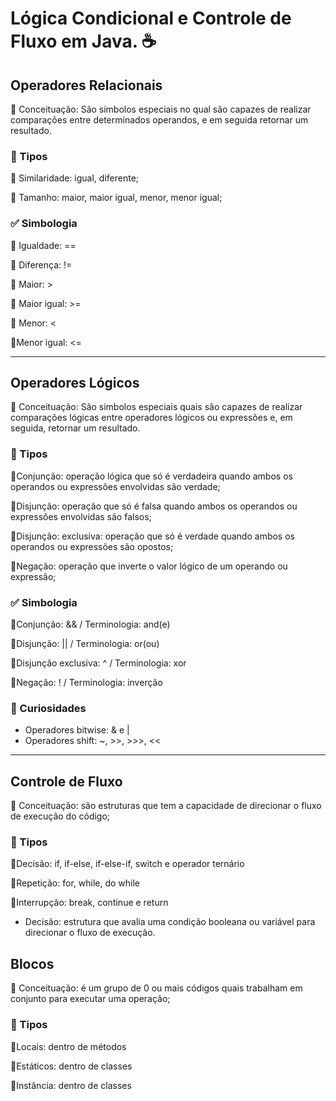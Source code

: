 # Lógica Condicional e Controle de Fluxo em Java. ☕


## Operadores Relacionais

📖 Conceituação: São simbolos especiais no qual são capazes de realizar comparações entre determinados operandos, e em seguida retornar um resultado.

### 📌 Tipos

🔹 Similaridade: igual, diferente;

🔹 Tamanho: maior, maior igual, menor, menor igual;

### ✅ Simbologia

🔹 Igualdade: ==

🔹 Diferença: !=

🔹 Maior: >

🔹 Maior igual: >=

🔹 Menor: <

🔹Menor igual: <=

---

## Operadores Lógicos

📖 Conceituação: São simbolos especiais quais são capazes de realizar comparações lógicas entre operadores lógicos ou expressões e, em seguida, retornar um resultado.

### 📌 Tipos

🔹Conjunção: operação lógica que só é verdadeira quando ambos os operandos ou expressões envolvidas são verdade;

🔹Disjunção: operação que só é falsa quando ambos os operandos ou expressões envolvidas são falsos;

🔹Disjunção: exclusiva: operação que só é verdade quando ambos os operandos ou expressões são opostos;

🔹Negação: operação que inverte o valor lógico de  um operando ou expressão;

### ✅ Simbologia

🔹Conjunção: && / Terminologia: and(e)

🔹Disjunção: || / Terminologia: or(ou)

🔹Disjunção exclusiva: ^ / Terminologia: xor

🔹Negação: ! / Terminologia: inverção

### 🧐 Curiosidades 

* Operadores bitwise: & e |
* Operadores shift: ~, >>, >>>, <<

---

## Controle de Fluxo

📖 Conceituação: são estruturas que tem a capacidade de direcionar o fluxo de execução do código;

### 📌 Tipos

🔹Decisão: if, if-else, if-else-if, switch e operador ternário

🔹Repetição: for, while, do while

🔹Interrupção: break, continue e return


* Decisão: estrutura que avalia uma condição booleana ou variável para direcionar o fluxo de execução.

## Blocos

📖 Conceituação: é um grupo de 0 ou mais códigos quais trabalham em conjunto para executar uma operação;

### 📌 Tipos

🔹Locais: dentro de métodos 

🔹Estáticos: dentro de classes

🔹Instância: dentro de classes